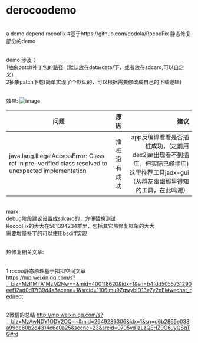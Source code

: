 # derocoodemo
<br>a demo depend rocoofix
#基于https://github.com/dodola/RocooFix 静态修复部分的demo

<br>demo 涉及：
<br>1抽象patch补丁包的路径（默认放在data/data/下，或者放在sdcard,可以自定义）
<br>2抽象patch下载(简单实现了个默认的，可以根据需要修改成自己的下载逻辑)


<br>效果:
 ![image](https://github.com/shoyu666/derocoodemo/blob/master/app/doc/QQ20160708-1.png)


| 问题        | 原因           | 建议  |
| ------------- |:-------------:| -----:|
| java.lang.IllegalAccessError: Class ref in pre-verified class resolved to unexpected implementation      | 插桩没有成功 | app反编译看看是否插桩成功，(之前用dex2jar出现看不到插庄，但实际已经插庄)这里推荐工具jadx-gui（从群友幽幽那里得知的工具，在此鸣谢） |


<br>mark:
<br>debug阶段建议设置成sdcard的，方便替换测试
<br>RocooFix的大大在561394234群里，包括其它热修复框架的大大
<br>需要增量补丁的可以使用bsdiff实现

<br>热修复相关文章:

<br>1 rocoo静态原理基于扣扣空间文章
<br>https://mp.weixin.qq.com/s?__biz=MzI1MTA1MzM2Nw==&mid=400118620&idx=1&sn=b4fdd5055731290eef12ad0d17f39d4a&scene=1&srcid=1106Imu9ZgwybID13e7y2nEi#wechat_redirect

<br>2微信的总结
http://mp.weixin.qq.com/s?__biz=MzAwNDY1ODY2OQ==&mid=2649286306&idx=1&sn=d6b2865e033a99de60b2d4314c6e0a25&scene=23&srcid=0705vd1zLzQEHZ9G6JyQSqTG#rd
